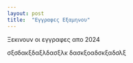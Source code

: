 ```yaml
---
layout: post
title:  "Εγγραφες Εξαμηνου"
---
```



Ξεκινουν οι εγγραφες απο 2024


σξσδακξδαξλδασξλκ
δασκξοαδσκξαδσλξ